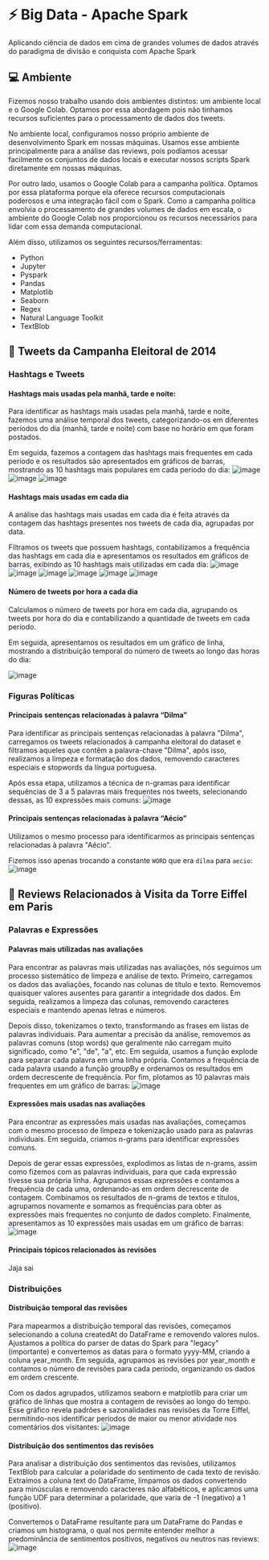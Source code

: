 
# ⚡ Big Data - Apache Spark

Aplicando ciência de dados em cima de grandes volumes de dados através do paradigma de divisão e conquista com Apache Spark




## 💻 Ambiente

Fizemos nosso trabalho usando dois ambientes distintos: um ambiente local e o Google Colab. Optamos por essa abordagem pois não tinhamos recursos suficientes para o processamento de dados dos tweets.

No ambiente local, configuramos nosso próprio ambiente de desenvolvimento Spark em nossas máquinas. Usamos esse ambiente principalmente para a análise das reviews, pois podíamos acessar facilmente os conjuntos de dados locais e executar nossos scripts Spark diretamente em nossas máquinas.

Por outro lado, usamos o Google Colab para a campanha política. Optamos por essa plataforma porque ela oferece recursos computacionais poderosos e uma integração fácil com o Spark. Como a campanha política envolvia o processamento de grandes volumes de dados em escala, o ambiente do Google Colab nos proporcionou os recursos necessários para lidar com essa demanda computacional.

Além disso, utilizamos os seguintes recursos/ferramentas:
 - Python
 - Jupyter
 - Pyspark
 - Pandas
 - Matplotlib
 - Seaborn
 - Regex
 - Natural Language Toolkit
 - TextBlob

## 🐤 Tweets da Campanha Eleitoral de 2014

### Hashtags e Tweets

#### Hashtags mais usadas pela manhã, tarde e noite:
Para identificar as hashtags mais usadas pela manhã, tarde e noite, fazemos uma análise temporal dos tweets, categorizando-os em diferentes períodos do dia (manhã, tarde e noite) com base no horário em que foram postados. 

Em seguida, fazemos a contagem das hashtags mais frequentes em cada período e os resultados são apresentados em gráficos de barras, mostrando as 10 hashtags mais populares em cada período do dia:
![image](https://github.com/thomz2/big-data-spark/assets/82160387/29461700-ba80-45b4-baf8-4087a305f49c)
![image](https://github.com/thomz2/big-data-spark/assets/82160387/5ddfe7f3-a70f-416b-8c00-18ca3e588376)
![image](https://github.com/thomz2/big-data-spark/assets/82160387/0f917453-105d-469b-a376-456edfed091a)

#### Hashtags mais usadas em cada dia
A análise das hashtags mais usadas em cada dia é feita através da contagem das hashtags presentes nos tweets de cada dia, agrupadas por data. 

Filtramos os tweets que possuem hashtags, contabilizamos a frequência das hashtags em cada dia e apresentamos os resultados em gráficos de barras, exibindo as 10 hashtags mais utilizadas em cada dia:
![image](https://github.com/thomz2/big-data-spark/assets/82160387/2b854da1-dc38-4c8e-a5be-6aba4a79162d)
![image](https://github.com/thomz2/big-data-spark/assets/82160387/a3f41341-509b-4a8b-a051-173957c4f476)
![image](https://github.com/thomz2/big-data-spark/assets/82160387/27678806-1865-4a5c-84c1-c39923557c22)
![image](https://github.com/thomz2/big-data-spark/assets/82160387/7f1d44db-382c-4474-a63b-4313c19eb32a)
![image](https://github.com/thomz2/big-data-spark/assets/82160387/5a004644-d180-4a98-9e6b-0ac750ded28a)
![image](https://github.com/thomz2/big-data-spark/assets/82160387/35314cc2-10ad-475c-ac88-dc6ba5c07645)

#### Número de tweets por hora a cada dia
Calculamos o número de tweets por hora em cada dia, agrupando os tweets por hora do dia e contabilizando a quantidade de tweets em cada período. 

Em seguida, apresentamos os resultados em um gráfico de linha, mostrando a distribuição temporal do número de tweets ao longo das horas do dia:

![image](https://github.com/thomz2/big-data-spark/assets/82160387/291ff125-d9f3-4d74-9e5e-23d77483e5a7)

### Figuras Políticas

#### Principais sentenças relacionadas à palavra “Dilma”
Para identificar as principais sentenças relacionadas à palavra "Dilma", carregamos os tweets relacionados à campanha eleitoral do dataset e filtramos aqueles que contêm a palavra-chave "Dilma", após isso, realizamos a limpeza e formatação dos dados, removendo caracteres especiais e stopwords da língua portuguesa. 

Após essa etapa, utilizamos a técnica de n-gramas para identificar sequências de 3 a 5 palavras mais frequentes nos tweets, selecionando dessas, as 10 expressões mais comuns:
![image](https://github.com/thomz2/big-data-spark/assets/82160387/c0fe029f-2e82-4b78-91e6-037300b1ec35)

#### Principais sentenças relacionadas à palavra “Aécio”
Utilizamos o mesmo processo para identificarmos as principais sentenças relacionadas à palavra "Aécio".

Fizemos isso apenas trocando a constante `WORD` que era `dilma` para `aecio`:
![image](https://github.com/thomz2/big-data-spark/assets/82160387/6435e1d6-1e4f-468a-99be-58ae1f3c6eae)

## 🗼 Reviews Relacionados à Visita da Torre Eiffel em Paris

### Palavras e Expressões

#### Palavras mais utilizadas nas avaliações
Para encontrar as palavras mais utilizadas nas avaliações, nós seguimos um processo sistemático de limpeza e análise de texto. Primeiro, carregamos os dados das avaliações, focando nas colunas de título e texto. Removemos quaisquer valores ausentes para garantir a integridade dos dados. Em seguida, realizamos a limpeza das colunas, removendo caracteres especiais e mantendo apenas letras e números.

Depois disso, tokenizamos o texto, transformando as frases em listas de palavras individuais. Para aumentar a precisão da análise, removemos as palavras comuns (stop words) que geralmente não carregam muito significado, como "e", "de", "a", etc. Em seguida, usamos a função explode para separar cada palavra em uma linha própria. Contamos a frequência de cada palavra usando a função groupBy e ordenamos os resultados em ordem decrescente de frequência. Por fim, plotamos as 10 palavras mais frequentes em um gráfico de barras:
![image](https://github.com/thomz2/big-data-spark/assets/82160387/7b917330-c775-4654-958d-c27e8a47cfce)

#### Expressões mais usadas nas avaliações
Para encontrar as expressões mais usadas nas avaliações, começamos com o mesmo processo de limpeza e tokenização usado para as palavras individuais. Em seguida, criamos n-grams para identificar expressões comuns.

Depois de gerar essas expressões, explodimos as listas de n-grams, assim como fizemos com as palavras individuais, para que cada expressão tivesse sua própria linha. Agrupamos essas expressões e contamos a frequência de cada uma, ordenando-as em ordem decrescente de contagem. Combinamos os resultados de n-grams de textos e títulos, agrupamos novamente e somamos as frequências para obter as expressões mais frequentes no conjunto de dados completo. Finalmente, apresentamos as 10 expressões mais usadas em um gráfico de barras:
![image](https://github.com/thomz2/big-data-spark/assets/82160387/55df194b-b0f8-4c25-aaab-08006ca18354)

#### Principais tópicos relacionados às revisões
Jaja sai

### Distribuições

#### Distribuição temporal das revisões
Para mapearmos a distribuição temporal das revisões, começamos selecionando a coluna createdAt do DataFrame e removendo valores nulos. Ajustamos a política do parser de datas do Spark para "legacy" (importante) e convertemos as datas para o formato yyyy-MM, criando a coluna year_month. Em seguida, agrupamos as revisões por year_month e contamos o número de revisões para cada período, organizando os dados em ordem crescente.

Com os dados agrupados, utilizamos seaborn e matplotlib para criar um gráfico de linhas que mostra a contagem de revisões ao longo do tempo. Esse gráfico revela padrões e sazonalidades nas revisões da Torre Eiffel, permitindo-nos identificar períodos de maior ou menor atividade nos comentários dos visitantes:
![image](https://github.com/thomz2/big-data-spark/assets/82160387/550ddfa4-fc76-4664-9ebc-9e4b6d325152)

#### Distribuição dos sentimentos das revisões
Para analisar a distribuição dos sentimentos das revisões, utilizamos TextBlob para calcular a polaridade do sentimento de cada texto de revisão. Extraímos a coluna text do DataFrame, limpamos os dados convertendo para minúsculas e removendo caracteres não alfabéticos, e aplicamos uma função UDF para determinar a polaridade, que varia de -1 (negativo) a 1 (positivo).

Convertemos o DataFrame resultante para um DataFrame do Pandas e criamos um histograma, o qual nos permite entender melhor a predominância de sentimentos positivos, negativos ou neutros nas reviews:
![image](https://github.com/thomz2/big-data-spark/assets/82160387/c84a36f2-8cde-4eeb-b192-ec2c5ea84af5)
